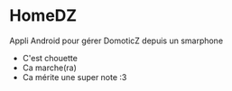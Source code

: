 # HomeDZ

Appli Android pour gérer DomoticZ depuis un smarphone

* C'est chouette
* Ca marche(ra)
* Ca mérite une super note :3
